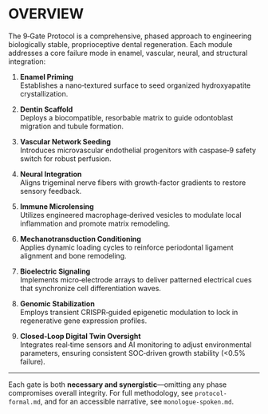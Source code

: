# OVERVIEW

The 9‑Gate Protocol is a comprehensive, phased approach to engineering biologically stable, proprioceptive dental regeneration. Each module addresses a core failure mode in enamel, vascular, neural, and structural integration:

1. **Enamel Priming**  
   Establishes a nano‑textured surface to seed organized hydroxyapatite crystallization.

2. **Dentin Scaffold**  
   Deploys a biocompatible, resorbable matrix to guide odontoblast migration and tubule formation.

3. **Vascular Network Seeding**  
   Introduces microvascular endothelial progenitors with caspase‑9 safety switch for robust perfusion.

4. **Neural Integration**  
   Aligns trigeminal nerve fibers with growth‑factor gradients to restore sensory feedback.

5. **Immune Microlensing**  
   Utilizes engineered macrophage‑derived vesicles to modulate local inflammation and promote matrix remodeling.

6. **Mechanotransduction Conditioning**  
   Applies dynamic loading cycles to reinforce periodontal ligament alignment and bone remodeling.

7. **Bioelectric Signaling**  
   Implements micro‑electrode arrays to deliver patterned electrical cues that synchronize cell differentiation waves.

8. **Genomic Stabilization**  
   Employs transient CRISPR‑guided epigenetic modulation to lock in regenerative gene expression profiles.

9. **Closed‑Loop Digital Twin Oversight**  
   Integrates real‑time sensors and AI monitoring to adjust environmental parameters, ensuring consistent SOC‑driven growth stability (<0.5% failure).

---

Each gate is both **necessary and synergistic**—omitting any phase compromises overall integrity. For full methodology, see `protocol-formal.md`, and for an accessible narrative, see `monologue-spoken.md`.
